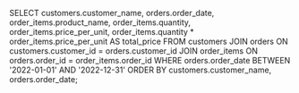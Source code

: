 SELECT 
  customers.customer_name, 
  orders.order_date, 
  order_items.product_name,
  order_items.quantity, 
  order_items.price_per_unit, 
  order_items.quantity * order_items.price_per_unit AS total_price
FROM 
  customers 
  JOIN orders ON customers.customer_id = orders.customer_id
  JOIN order_items ON orders.order_id = order_items.order_id
WHERE 
  orders.order_date BETWEEN '2022-01-01' AND '2022-12-31'
ORDER BY 
  customers.customer_name, 
  orders.order_date;

